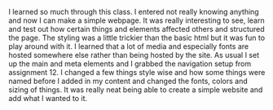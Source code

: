 I learned so much through this class. I entered not really knowing anything and now I can make a simple webpage. It was really interesting to see, learn and test out how certain things and elements affected others and structured the page. The styling was a little trickier than the basic html but it was fun to play around with it.
I learned that a lot of media and especially fonts are hosted somewhere else rather than being hosted by the site.
As usual I set up the main and meta elements and I grabbed the navigation setup from assignment 12. I changed a few things style wise and how some things were named before I added in my content and changed the fonts, colors and sizing of things. It was really neat being able to create a simple website and add what I wanted to it.
